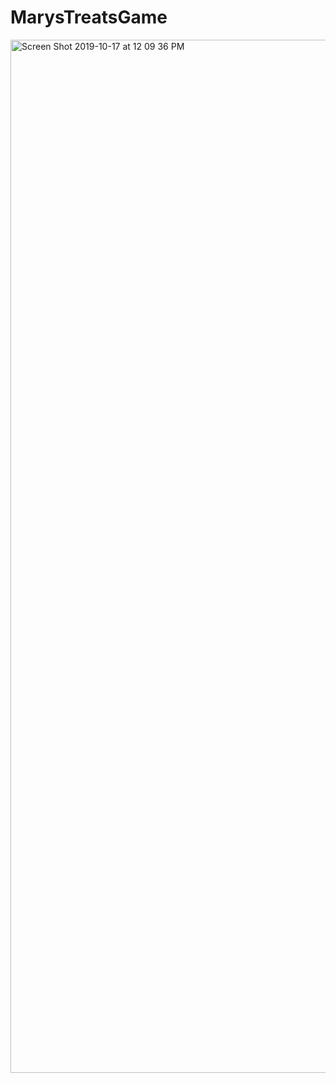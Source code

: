 # MarysTreatsGame

<img width="1653" alt="Screen Shot 2019-10-17 at 12 09 36 PM" src="https://user-images.githubusercontent.com/52870407/67027159-10ae3d00-f0d7-11e9-908e-e16604edcc40.png">

